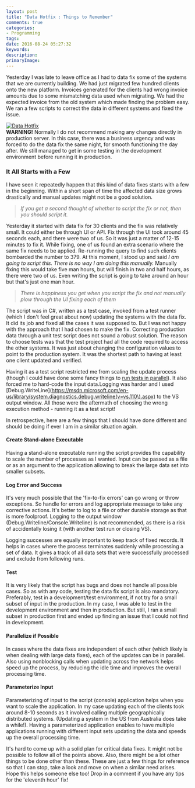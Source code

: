 ```yaml
---
layout: post
title: "Data Hotfix : Things to Remember"
comments: true
categories: 
- Programming
tags: 
date: 2016-08-24 05:27:32
keywords: 
description: 
primaryImage: 
---
```



Yesterday I was late to leave office as I had to data fix some of the systems that we are currently building. We had just migrated few hundred clients onto the new platform. Invoices generated for the clients had wrong invoice amounts due to some mismatching data used when migrating. We had the expected invoice from the old system which made finding the problem easy. We ran a few scripts to correct the data in different systems and fixed the issue.

<a href="http://static1.squarespace.com/static/54652521e4b0045935420a6c/t/548dee03e4b0f1b25cb560d5/1418587652009/Data.jpg?format=1500w">
    <img class="center" alt="Data Hotfix" src="{{ site.images_root}}/data_hotfix.jpg" />
</a>

<div class="alert alert-warning">
<strong>WARNING!</strong> Normally I do not recommend making any changes directly in production server. In this case, there was a business urgency and was forced to do the data fix the same night, for smooth functioning the day after. We still managed to get in some testing in the development environment before running it in production.
</div>

### It All Starts with a Few

I have seen it repeatedly happen that this kind of data fixes starts with a few in the beginning. Within a short span of time the affected data size grows drastically and manual updates might not be a good solution. 

> *If you get a second thought of whether to script the fix or not, then you should script it.*

 Yesterday it started with data fix for 30 clients and the fix was relatively small. It could either be through UI or API. Fix through the UI took around 45 seconds each, and there were two of us. So it was just a matter of 12-15 minutes to fix it. While fixing, one of us found an extra scenario where the same fix needs to be applied. Re-running the query to find such clients bombarded the number to 379. At this moment, I stood up and said *I am going to script this. There is no way  I am doing this manually.* Manually fixing this would take five man hours, but will finish in two and half hours, as there were two of us. Even writing the script is going to take around an hour but that's just one man hour.

> *There is happiness you get when you script the fix and not manually plow through the UI fixing each of them*

The script was in C#, written as a test case, invoked from a test runner (which I don't feel great about now) updating the systems with the data fix. It did its job and fixed all the cases it was supposed to. But I was not happy with the approach that I had chosen to make the fix. Correcting production data through a unit test script does not sound a robust solution. The reason to choose tests was that the test project had all the code required to access the other systems. It was just about changing the configuration values to point to the production system. It was the shortest path to having at least one client updated and verified.

Having it as a test script restricted me from scaling the update process (though I could have done some fancy things to [run tests in parallel](https://xunit.github.io/docs/running-tests-in-parallel.html)). It also forced me to hard-code the input data.Logging was harder  and I used [Debug.WriteLine](https://msdn.microsoft.com/en-us/library/system.diagnostics.debug.writeline(v=vs.110\).aspx) to the VS output window. All those were the aftermath of choosing the wrong execution method - running it as a test script!

In retrospective, here are a few things that I should have done different and should be doing if ever I am in a similar situation again.

#### **Create Stand-alone Executable** ####

Having a stand-alone executable running the script provides the capability to scale the number of processes as I wanted. Input can be passed as a file or as an argument to the application allowing to break the large data set into smaller subsets.

#### **Log Error and Success** ####

It's very much possible that the 'fix-to-fix errors' can go wrong or throw exceptions. So handle for errors and log appropriate message to take any corrective actions. It's better to log to a file or other durable storage as that is more foolproof. Logging to the output window (Debug.Writeline/Console.Writeline) is not recommended, as there is a risk of accidentally losing it (with another test run or closing VS).

 Logging successes are equally important to keep track of fixed records. It helps in cases where the process terminates suddenly while processing a set of data. It gives a track of all data sets that were successfully processed and exclude from following runs.

#### **Test** ####

It is very likely that the script has bugs and does not handle all possible cases. So as with any code, testing the data fix script is also mandatory. Preferably, test in a development/test environment, if not try for a small subset of input in the production. In my case, I was able to test in the development environment and then in production. But still, I ran a small subset in production first and ended up finding an issue that I could not find in development.

#### **Parallelize if Possible** ####

In cases where the data fixes are independent of each other (which likely is when dealing with large data fixes), each of the updates can be in parallel. Also using nonblocking calls when updating across the network helps speed up the process, by reducing the idle time and improves the overall processing time. 

#### **Parameterize Input** ####

Parameterizing of input to the script (console) application helps when you want to scale the application. In my case updating each of the clients took around 8-10 seconds as it involved calling multiple geographically distributed systems. (Updating a system in the US from Australia does take a while!). Having a parameterized application enables to have multiple applications running with different input sets updating the data and speeds up the overall processing time.

It's hard to come up with a solid plan for critical data fixes. It might not be possible to follow all of the points above. Also, there might be a lot other things to be done other than these. These are just a few things for reference so that I can stop, take a look and move on when a similar need arises.  Hope this helps someone else too! Drop in a comment if you have any tips for the 'eleventh hour' fix!
